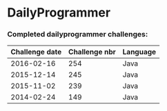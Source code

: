# DailyProgrammer

### Completed dailyprogrammer challenges:

| Challenge date  | Challenge nbr   | Language |
| --------------- | --------------- | -------- |
| 2016-02-16      | 254             | Java     |
| 2015-12-14      | 245             | Java     |
| 2015-11-02      | 239				| Java	   |
| 2014-02-24 | 149 | Java |
